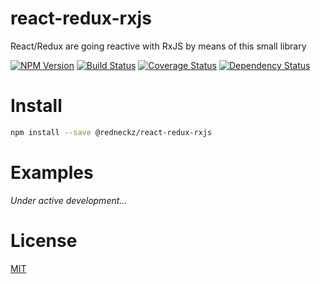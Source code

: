 # react-redux-rxjs

React/Redux are going reactive with RxJS by means of this small library

[![NPM Version][npm-image]][npm-url]
[![Build Status][travis-image]][travis-url]
[![Coverage Status][coveralls-image]][coveralls-url]
[![Dependency Status][npm-deps-image]][npm-deps-url]

# Install

```bash
npm install --save @redneckz/react-redux-rxjs
```

# Examples

*Under active development...*

# License

[MIT](http://vjpr.mit-license.org)

[npm-image]: https://badge.fury.io/js/%40redneckz%2Freact-redux-rxjs.svg
[npm-url]: https://www.npmjs.com/package/%40redneckz%2Freact-redux-rxjs
[npm-deps-image]: https://www.versioneye.com/user/projects/593f8a0e368b08004970d1c1/badge.svg?style=flat-square
[npm-deps-url]: https://www.versioneye.com/user/projects/593f8a0e368b08004970d1c1
[travis-image]: https://travis-ci.org/redneckz/react-redux-rxjs.svg?branch=master
[travis-url]: https://travis-ci.org/redneckz/react-redux-rxjs
[coveralls-image]: https://coveralls.io/repos/github/redneckz/react-redux-rxjs/badge.svg?branch=master
[coveralls-url]: https://coveralls.io/github/redneckz/react-redux-rxjs?branch=master
